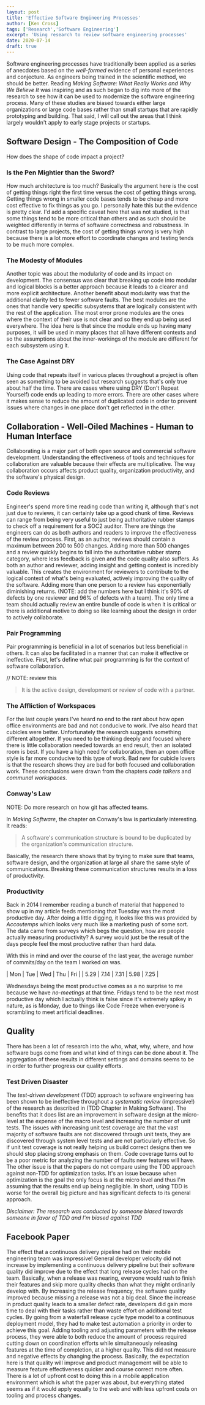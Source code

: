 ```yaml
---
layout: post
title: 'Effective Software Engineering Processes'
author: [Ken Cross]
tags: ['Research','Software Engineering']
excerpt: 'Using research to review software engineering processes'
date: 2020-07-14
draft: true
---
```

Software engineering processes have traditionally been applied as a series of anecdotes based on the _well-formed_ evidence of personal experiences and conjecture.
As engineers being trained in the scientific method, we should be better.
Reading _Making Software: What Really Works and Why We Believe It_ was inspiring and as such began to dig into more of the research to see how it can be used to modernize the software engineering process.
Many of these studies are biased towards either large organizations or large code bases rather than small startups that are rapidly prototyping and building.
That said, I will call out the areas that I think largely wouldn't apply to early stage projects or startups.

## Software Design - The Composition of Code

How does the shape of code impact a project?

### Is the Pen Mightier than the Sword?

How much architecture is too much?
Basically the argument here is the cost of getting things right the first time versus the cost of getting things wrong.
Getting things wrong in smaller code bases tends to be cheap and more cost effective to fix things as you go.
I personally hate this but the evidence is pretty clear.
I'd add a specific caveat here that was not studied, is that some things tend to be more critical than others and as such should be weighted differently in terms of software correctness and robustness.
In contrast to large projects, the cost of getting things wrong is very high because there is a lot more effort to coordinate changes and testing tends to be much more complex.

### The Modesty of Modules

Another topic was about the modularity of code and its impact on development.
The consensus was clear that breaking up code into modular and logical blocks is a better approach because it leads to a clearer and more explicit architecture.
Another benefit about modularity was that the additional clarity led to fewer software faults.
The best modules are the ones that handle very specific subsystems that are logically consistent with the rest of the application.
The most error prone modules are the ones where the context of their use is not clear and so they end up being used everywhere.
The idea here is that since the module ends up having many purposes, it will be used in many places that all have different contexts and so the assumptions about the inner-workings of the module are different for each subsystem using it.

### The Case Against DRY

Using code that repeats itself in various places throughout a project is often seen as something to be avoided but research suggests that's only true about half the time.
There are cases where using DRY (Don't Repeat Yourself) code ends up leading to more errors.
There are other cases where it makes sense to reduce the amount of duplicated code in order to prevent issues where changes in one place don't get reflected in the other.


## Collaboration - Well-Oiled Machines - Human to Human Interface

Collaborating is a major part of both open source and commercial software development.
Understanding the effectiveness of tools and techniques for collaboration are valuable because their effects are multiplicative.
The way collaboration occurs affects product quality, organization productivity, and the software's physical design.

### Code Reviews

Engineer's spend more time reading code than writing it, although that's not just due to reviews, it can certainly take up a good chunk of time.
Reviews can range from being very useful to just being authoritative rubber stamps to check off a requirement for a SOC2 auditor.
There are things the engineers can do as both authors and readers to improve the effectiveness of the review process.
First, as an author, reviews should contain a maximum between 200 to 500 changes.
Adding more than 500 changes and a review quickly begins to fall into the authoritative rubber stamp category, where less feedback is given and the code quality also suffers.
As both an author and reviewer, adding insight and getting context is incredibly valuable.
This creates the environment for reviewers to contribute to the logical context of what's being evaluated, actively improving the quality of the software.
Adding more than one person to a review has exponentially diminishing returns. (NOTE: add the numbers here but I think it's 90% of defects by one reviewer and 96% of defects with a team).
The only time a team should actually review an entire bundle of code is when it is critical or there is additional motive to doing so like learning about the design in order to actively collaborate.

### Pair Programming

Pair programming is beneficial in a lot of scenarios but less beneficial in others.
It can also be facilitated in a manner that can make it effective or ineffective.
First, let's define what pair programming is for the context of software collaboration.

// NOTE: review this
> It is the active design, development or review of code with a partner.

### The Affliction of Workspaces

For the last couple years I've heard no end to the rant about how open office environments are bad and not conducive to work.
I've also heard that cubicles were better.
Unfortunately the research suggests something different altogether.
If you need to be thinking deeply and focused where there is little collaboration needed towards an end result, then an isolated room is best.
If you have a high need for collaboration, then an open office style is far more conducive to this type of work.
Bad new for cubicle lovers is that the research shows they are bad for both focused and collaboration work.
These conclusions were drawn from the chapters _code talkers_ and _communal workspaces_.

### Conway's Law

NOTE: Do more research on how git has affected teams.

In _Making Software_, the chapter on Conway's law is particularly interesting.
It reads:

> A software's communication structure is bound to be duplicated by the organization's communication structure.

Basically, the research there shows that by trying to make sure that teams, software design, and the organization at large all share the same style of communications.
Breaking these communication structures results in a loss of productivity.

### Productivity

Back in 2014 I remember reading a bunch of material that happened to show up in my article feeds mentioning that Tuesday was the most productive day.
After doing a little digging, it looks like this was provided by _Accoutemps_ which looks very much like a marketing push of some sort.
The data came from surveys which begs the question, how are people actually measuring productivity?
A survey would just be the result of the days people feel the most productive rather than hard data.

With this in mind and over the course of the last year, the average number of commits/day on the team I worked on was.

| Mon  | Tue  | Wed  | Thu  | Fri  |
| 5.29 | 7.14 | 7.31 | 5.98 | 7.25 |

Wednesdays being the most productive comes as a no surprise to me because we have _no-meetings_ at that time.
Fridays tend to be the next most productive day which I actually think is false since it's extremely spikey in nature, as is Monday, due to things like Code Freeze when everyone is scrambling to meet artificial deadlines.

## Quality

There has been a lot of research into the who, what, why, where, and how software bugs come from and what kind of things can be done about it.
The aggregation of these results in different settings and domains seems to be in order to further progress our quality efforts.

### Test Driven Disaster

The _test-driven development_ (TDD) approach to software engineering has been shown to be ineffective throughout a _systematic review_ (impressive!) of the research as described in (TDD Chapter in Making Software).
The benefits that it does list are an improvement in software design at the micro-level at the expense of the macro level and increasing the number of unit tests.
The issues with increasing unit test coverage are that the vast majority of software faults are not discovered through unit tests, they are discovered through system level tests and are not particularly effective.
So if unit test coverage is not really helping us build correct designs then we should stop placing strong emphasis on them.
Code coverage turns out to be a poor metric for analyzing the number of faults new features will have.
The other issue is that the papers do not compare using the TDD approach against non-TDD for optimization tasks.
It's an issue because when optimization is the goal the only focus is at the micro level and thus I'm assuming that the results end up being negligible.
In short, using TDD is worse for the overall big picture and has significant defects to its general approach.

_Disclaimer: The research was conducted by someone biased towards someone in favor of TDD and I'm biased against TDD_

## Facebook Paper

The effect that a continuous delivery pipeline had on their mobile engineering team was impressive!
General developer velocity did not increase by implementing a continuous delivery pipeline but their software quality did improve due to the effect that long release cycles had on the team.
Basically, when a release was nearing, everyone would rush to finish their features and skip more quality checks than what they might ordinarily develop with.
By increasing the release frequency, the software quality improved because missing a release was not a big deal.
Since the increase in product quality leads to a smaller defect rate, developers did gain more time to deal with their tasks rather than waste effort on additional test cycles.
By going from a waterfall release cycle type model to a continuous deployment model, they had to make test automation a priority in order to achieve this goal.
Adding tooling and adjusting parameters with the release process, they were able to both reduce the amount of process required cutting down on coordination efforts while simultaneously releasing features at the time of completion, at a higher quality.
This did not measure and negative effects by changing the process.
Basically, the expectation here is that quality will improve and product management will be able to measure feature effectiveness quicker and course correct more often.
There is a lot of upfront cost to doing this in a mobile application environment which is what the paper was about, but everything stated seems as if it would apply equally to the web and with less upfront costs on tooling and process changes.
